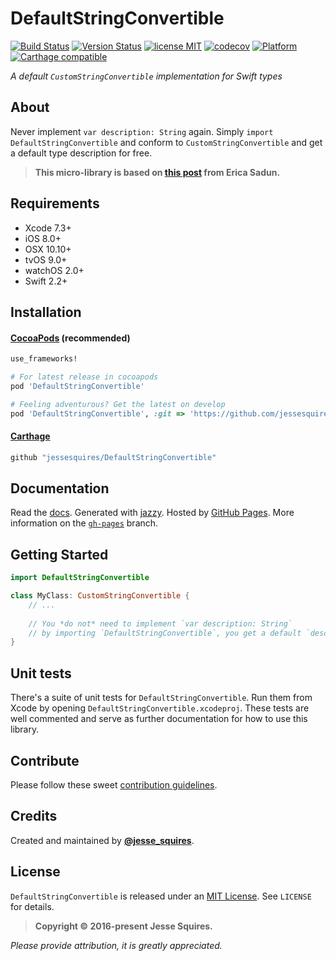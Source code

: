 # DefaultStringConvertible
[![Build Status](https://secure.travis-ci.org/jessesquires/DefaultStringConvertible.svg)](http://travis-ci.org/jessesquires/DefaultStringConvertible) [![Version Status](https://img.shields.io/cocoapods/v/DefaultStringConvertible.svg)][podLink] [![license MIT](https://img.shields.io/cocoapods/l/DefaultStringConvertible.svg)][mitLink] [![codecov](https://codecov.io/gh/jessesquires/DefaultStringConvertible/branch/develop/graph/badge.svg)](https://codecov.io/gh/jessesquires/DefaultStringConvertible) [![Platform](https://img.shields.io/cocoapods/p/DefaultStringConvertible.svg)][docsLink] [![Carthage compatible](https://img.shields.io/badge/Carthage-compatible-4BC51D.svg?style=flat)](https://github.com/Carthage/Carthage)

*A default `CustomStringConvertible` implementation for Swift types*

## About 

Never implement `var description: String` again. Simply `import DefaultStringConvertible` and conform to `CustomStringConvertible` and get a default type description for free.

> **This micro-library is based on [this post](http://ericasadun.com/2016/04/18/default-reflection/) from Erica Sadun.**

## Requirements

* Xcode 7.3+
* iOS 8.0+
* OSX 10.10+
* tvOS 9.0+
* watchOS 2.0+
* Swift 2.2+

## Installation

#### [CocoaPods](http://cocoapods.org) (recommended)

````ruby
use_frameworks!

# For latest release in cocoapods
pod 'DefaultStringConvertible'

# Feeling adventurous? Get the latest on develop
pod 'DefaultStringConvertible', :git => 'https://github.com/jessesquires/DefaultStringConvertible.git', :branch => 'develop'
````

#### [Carthage](https://github.com/Carthage/Carthage)

````bash
github "jessesquires/DefaultStringConvertible"
````

## Documentation

Read the [docs][docsLink]. Generated with [jazzy](https://github.com/realm/jazzy). Hosted by [GitHub Pages](https://pages.github.com). More information on the [`gh-pages`](https://github.com/jessesquires/DefaultStringConvertible/tree/gh-pages) branch.

## Getting Started

````swift
import DefaultStringConvertible

class MyClass: CustomStringConvertible {
    // ...
    
    // You *do not* need to implement `var description: String`
    // by importing `DefaultStringConvertible`, you get a default `description` for free
}
````

## Unit tests

There's a suite of unit tests for `DefaultStringConvertible`. Run them from Xcode by opening `DefaultStringConvertible.xcodeproj`. These tests are well commented and serve as further documentation for how to use this library.

## Contribute

Please follow these sweet [contribution guidelines](https://github.com/jessesquires/HowToContribute).

## Credits

Created and maintained by [**@jesse_squires**](https://twitter.com/jesse_squires).

## License

`DefaultStringConvertible` is released under an [MIT License][mitLink]. See `LICENSE` for details.

>**Copyright &copy; 2016-present Jesse Squires.**

*Please provide attribution, it is greatly appreciated.*

[podLink]:https://cocoapods.org/pods/DefaultStringConvertible
[docsLink]:http://www.jessesquires.com/DefaultStringConvertible
[mitLink]:http://opensource.org/licenses/MIT
